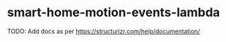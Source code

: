 # smart-home-motion-events-lambda

TODO: Add docs as per https://structurizr.com/help/documentation/
